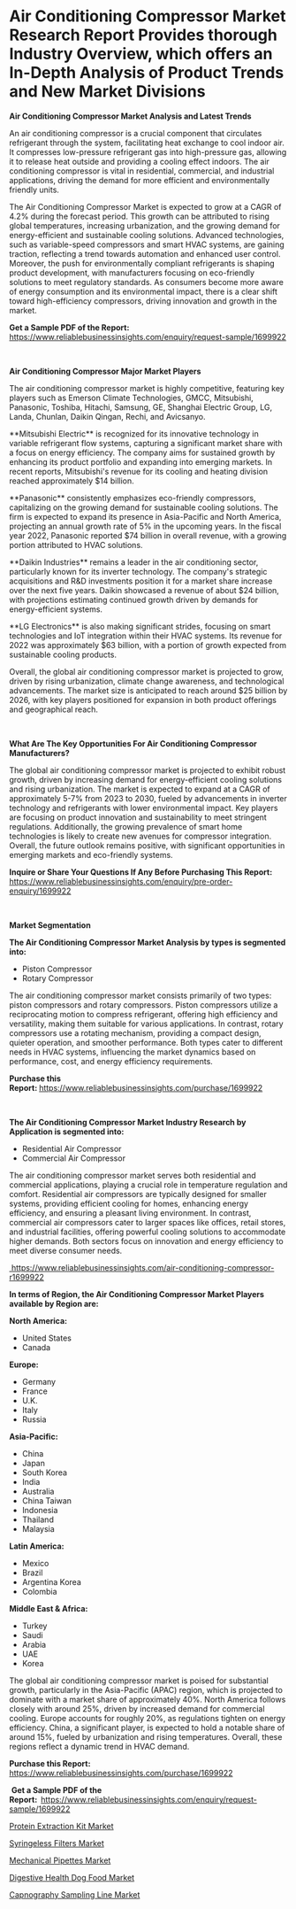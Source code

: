 <p><h1>Air Conditioning Compressor Market Research Report Provides thorough Industry Overview, which offers an In-Depth Analysis of Product Trends and New Market Divisions</h1></p><p><strong>Air Conditioning Compressor Market Analysis and Latest Trends</strong></p>
<p><p>An air conditioning compressor is a crucial component that circulates refrigerant through the system, facilitating heat exchange to cool indoor air. It compresses low-pressure refrigerant gas into high-pressure gas, allowing it to release heat outside and providing a cooling effect indoors. The air conditioning compressor is vital in residential, commercial, and industrial applications, driving the demand for more efficient and environmentally friendly units.</p><p>The Air Conditioning Compressor Market is expected to grow at a CAGR of 4.2% during the forecast period. This growth can be attributed to rising global temperatures, increasing urbanization, and the growing demand for energy-efficient and sustainable cooling solutions. Advanced technologies, such as variable-speed compressors and smart HVAC systems, are gaining traction, reflecting a trend towards automation and enhanced user control. Moreover, the push for environmentally compliant refrigerants is shaping product development, with manufacturers focusing on eco-friendly solutions to meet regulatory standards. As consumers become more aware of energy consumption and its environmental impact, there is a clear shift toward high-efficiency compressors, driving innovation and growth in the market.</p></p>
<p><strong>Get a Sample PDF of the Report:&nbsp;</strong> <a href="https://www.reliablebusinessinsights.com/enquiry/request-sample/1699922?utm_campaign=1563&utm_medium=2&utm_source=Github&utm_content=ia&utm_term=21102024&utm_id=air-conditioning-compressor">https://www.reliablebusinessinsights.com/enquiry/request-sample/1699922</a></p>
<p>&nbsp;</p>
<p><strong>Air Conditioning Compressor Major Market Players</strong></p>
<p><p>The air conditioning compressor market is highly competitive, featuring key players such as Emerson Climate Technologies, GMCC, Mitsubishi, Panasonic, Toshiba, Hitachi, Samsung, GE, Shanghai Electric Group, LG, Landa, Chunlan, Daikin Qingan, Rechi, and Avicsanyo. </p><p>**Mitsubishi Electric** is recognized for its innovative technology in variable refrigerant flow systems, capturing a significant market share with a focus on energy efficiency. The company aims for sustained growth by enhancing its product portfolio and expanding into emerging markets. In recent reports, Mitsubishi's revenue for its cooling and heating division reached approximately $14 billion.</p><p>**Panasonic** consistently emphasizes eco-friendly compressors, capitalizing on the growing demand for sustainable cooling solutions. The firm is expected to expand its presence in Asia-Pacific and North America, projecting an annual growth rate of 5% in the upcoming years. In the fiscal year 2022, Panasonic reported $74 billion in overall revenue, with a growing portion attributed to HVAC solutions.</p><p>**Daikin Industries** remains a leader in the air conditioning sector, particularly known for its inverter technology. The company's strategic acquisitions and R&D investments position it for a market share increase over the next five years. Daikin showcased a revenue of about $24 billion, with projections estimating continued growth driven by demands for energy-efficient systems.</p><p>**LG Electronics** is also making significant strides, focusing on smart technologies and IoT integration within their HVAC systems. Its revenue for 2022 was approximately $63 billion, with a portion of growth expected from sustainable cooling products.</p><p>Overall, the global air conditioning compressor market is projected to grow, driven by rising urbanization, climate change awareness, and technological advancements. The market size is anticipated to reach around $25 billion by 2026, with key players positioned for expansion in both product offerings and geographical reach.</p></p>
<p>&nbsp;</p>
<p><strong>What Are The Key Opportunities For Air Conditioning Compressor Manufacturers?</strong></p>
<p><p>The global air conditioning compressor market is projected to exhibit robust growth, driven by increasing demand for energy-efficient cooling solutions and rising urbanization. The market is expected to expand at a CAGR of approximately 5-7% from 2023 to 2030, fueled by advancements in inverter technology and refrigerants with lower environmental impact. Key players are focusing on product innovation and sustainability to meet stringent regulations. Additionally, the growing prevalence of smart home technologies is likely to create new avenues for compressor integration. Overall, the future outlook remains positive, with significant opportunities in emerging markets and eco-friendly systems.</p></p>
<p><strong>Inquire or Share Your Questions If Any Before Purchasing This Report:</strong> <a href="https://www.reliablebusinessinsights.com/enquiry/pre-order-enquiry/1699922?utm_campaign=1563&utm_medium=2&utm_source=Github&utm_content=ia&utm_term=21102024&utm_id=air-conditioning-compressor">https://www.reliablebusinessinsights.com/enquiry/pre-order-enquiry/1699922</a></p>
<p>&nbsp;</p>
<p><strong>Market Segmentation</strong></p>
<p><strong>The Air Conditioning Compressor Market Analysis by types is segmented into:</strong></p>
<p><ul><li>Piston Compressor</li><li>Rotary Compressor</li></ul></p>
<p><p>The air conditioning compressor market consists primarily of two types: piston compressors and rotary compressors. Piston compressors utilize a reciprocating motion to compress refrigerant, offering high efficiency and versatility, making them suitable for various applications. In contrast, rotary compressors use a rotating mechanism, providing a compact design, quieter operation, and smoother performance. Both types cater to different needs in HVAC systems, influencing the market dynamics based on performance, cost, and energy efficiency requirements.</p></p>
<p><strong>Purchase this Report:&nbsp;</strong><a href="https://www.reliablebusinessinsights.com/purchase/1699922?utm_campaign=1563&utm_medium=2&utm_source=Github&utm_content=ia&utm_term=21102024&utm_id=air-conditioning-compressor">https://www.reliablebusinessinsights.com/purchase/1699922</a></p>
<p>&nbsp;</p>
<p><strong>The Air Conditioning Compressor Market Industry Research by Application is segmented into:</strong></p>
<p><ul><li>Residential Air Compressor</li><li>Commercial Air Compressor</li></ul></p>
<p><p>The air conditioning compressor market serves both residential and commercial applications, playing a crucial role in temperature regulation and comfort. Residential air compressors are typically designed for smaller systems, providing efficient cooling for homes, enhancing energy efficiency, and ensuring a pleasant living environment. In contrast, commercial air compressors cater to larger spaces like offices, retail stores, and industrial facilities, offering powerful cooling solutions to accommodate higher demands. Both sectors focus on innovation and energy efficiency to meet diverse consumer needs.</p></p>
<p><a href="https://www.reliablebusinessinsights.com/air-conditioning-compressor-r1699922?utm_campaign=1563&utm_medium=2&utm_source=Github&utm_content=ia&utm_term=21102024&utm_id=air-conditioning-compressor">&nbsp;https://www.reliablebusinessinsights.com/air-conditioning-compressor-r1699922</a></p>
<p><strong>In terms of Region, the Air Conditioning Compressor Market Players available by Region are:</strong></p>
<p>
    <p> <strong> North America: </strong>
        <ul>
            <li>United States</li>
            <li>Canada</li>
        </ul>
        </p> 
    <p> <strong> Europe: </strong>
        <ul>
            <li>Germany</li>
            <li>France</li>
            <li>U.K.</li>
            <li>Italy</li>
            <li>Russia</li>
        </ul>
        </p> 
    <p> <strong> Asia-Pacific: </strong>
        <ul>
            <li>China</li>
            <li>Japan</li>
            <li>South Korea</li>
            <li>India</li>
            <li>Australia</li>
            <li>China Taiwan</li>
            <li>Indonesia</li>
            <li>Thailand</li>
            <li>Malaysia</li>
        </ul>
        </p> 
    <p> <strong> Latin America: </strong>
        <ul>
            <li>Mexico</li>
            <li>Brazil</li>
            <li>Argentina Korea</li>
            <li>Colombia</li>
        </ul>
        </p> 
    <p> <strong> Middle East & Africa: </strong>
        <ul>
            <li>Turkey</li>
            <li>Saudi</li>
            <li>Arabia</li>
            <li>UAE</li>
            <li>Korea</li>
        </ul>
    </p>
    </p>
<p><p>The global air conditioning compressor market is poised for substantial growth, particularly in the Asia-Pacific (APAC) region, which is projected to dominate with a market share of approximately 40%. North America follows closely with around 25%, driven by increased demand for commercial cooling. Europe accounts for roughly 20%, as regulations tighten on energy efficiency. China, a significant player, is expected to hold a notable share of around 15%, fueled by urbanization and rising temperatures. Overall, these regions reflect a dynamic trend in HVAC demand.</p></p>
<p><strong>Purchase this Report: </strong><a href="https://www.reliablebusinessinsights.com/purchase/1699922?utm_campaign=1563&utm_medium=2&utm_source=Github&utm_content=ia&utm_term=21102024&utm_id=air-conditioning-compressor">https://www.reliablebusinessinsights.com/purchase/1699922</a></p>
<p>&nbsp;<strong>Get a Sample PDF of the Report:&nbsp;&nbsp;</strong><a href="https://www.reliablebusinessinsights.com/enquiry/request-sample/1699922?utm_campaign=1563&utm_medium=2&utm_source=Github&utm_content=ia&utm_term=21102024&utm_id=air-conditioning-compressor">https://www.reliablebusinessinsights.com/enquiry/request-sample/1699922</a></p>
<p><strong></strong></p>
<p><p><a href="https://www.linkedin.com/pulse/protein-extraction-kit-industry-insights-report-analyzing-djqwe?utm_campaign=1563&utm_medium=2&utm_source=Github&utm_content=ia&utm_term=21102024&utm_id=air-conditioning-compressor">Protein Extraction Kit Market</a></p><p><a href="https://www.linkedin.com/pulse/in-depth-analysis-global-syringeless-filters-market-scope-tgkye?utm_campaign=1563&utm_medium=2&utm_source=Github&utm_content=ia&utm_term=21102024&utm_id=air-conditioning-compressor">Syringeless Filters Market</a></p><p><a href="https://www.linkedin.com/pulse/mechanical-pipettes-market-analysis-report-global-insights-u8n7e?utm_campaign=1563&utm_medium=2&utm_source=Github&utm_content=ia&utm_term=21102024&utm_id=air-conditioning-compressor">Mechanical Pipettes Market</a></p><p><a href="https://www.linkedin.com/pulse/global-perspectives-digestive-health-dog-food-market-trends-2n98e?utm_campaign=1563&utm_medium=2&utm_source=Github&utm_content=ia&utm_term=21102024&utm_id=air-conditioning-compressor">Digestive Health Dog Food Market</a></p><p><a href="https://www.linkedin.com/pulse/investing-capnography-sampling-line-market-trends-leading-products-7mo6e?utm_campaign=1563&utm_medium=2&utm_source=Github&utm_content=ia&utm_term=21102024&utm_id=air-conditioning-compressor">Capnography Sampling Line Market</a></p></p>